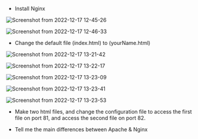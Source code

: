 

- Install Nginx

![Screenshot from 2022-12-17 12-45-26](https://user-images.githubusercontent.com/110255978/208238087-5988fbc5-fd53-4559-9497-c65c56b2746a.png)

![Screenshot from 2022-12-17 12-46-33](https://user-images.githubusercontent.com/110255978/208238093-b35d1dbc-b757-4207-9e67-1f360fc5fdac.png)


- Change the default file (index.html) to (yourName.html)

![Screenshot from 2022-12-17 13-21-42](https://user-images.githubusercontent.com/110255978/208239352-371737c5-e190-49c1-809d-0efc4394ba8e.png)

![Screenshot from 2022-12-17 13-22-17](https://user-images.githubusercontent.com/110255978/208239356-7ec7f88c-0848-4b3a-a75b-a5a760809910.png)

![Screenshot from 2022-12-17 13-23-09](https://user-images.githubusercontent.com/110255978/208239365-e345f166-c767-496d-a8fa-2042aa222e47.png)

![Screenshot from 2022-12-17 13-23-41](https://user-images.githubusercontent.com/110255978/208239373-89e55372-6518-4046-92df-e7d1dd063c8b.png)

![Screenshot from 2022-12-17 13-23-53](https://user-images.githubusercontent.com/110255978/208239376-ca0cedb4-6b6b-46c5-b41f-f560baeeb071.png)


- Make two html files, and change the configuration file to access the first file on port 81, and access the second file on port 82.



- Tell me the main differences between Apache & Nginx

